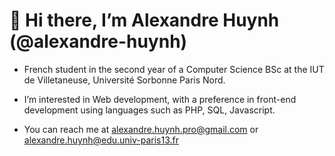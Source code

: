 <h1>👋 Hi there, I’m Alexandre Huynh (@alexandre-huynh)</h1>
  
- French student in the second year of a Computer Science BSc at the IUT de Villetaneuse, Université Sorbonne Paris Nord. 

- I’m interested in Web development, with a preference in front-end development using languages such as PHP, SQL, Javascript.
<!---
- 🌱 I’m currently learning ...
- 💞️ I’m looking to collaborate on ...
--->
- You can reach me at alexandre.huynh.pro@gmail.com or alexandre.huynh@edu.univ-paris13.fr

<!-- Languages usage %
<a href="https://github.com/Gurupreet">
  <img align="center" src="https://github-readme-stats.vercel.app/api/top-langs/?username=alexandre-huynh&theme=light&hide_langs_below=1" />
</a>
-->
<!---
alexandre-huynh/alexandre-huynh is a ✨ special ✨ repository because its `README.md` (this file) appears on your GitHub profile.
You can click the Preview link to take a look at your changes.
--->
